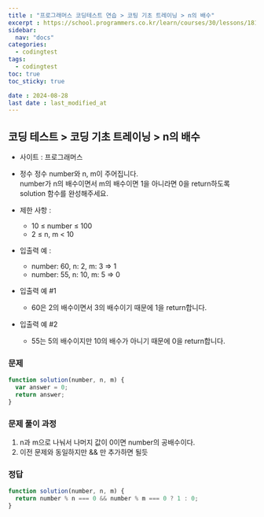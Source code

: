 ```yaml
---
title : "프로그래머스 코딩테스트 연습 > 코팅 기초 트레이닝 > n의 배수"
excerpt : https://school.programmers.co.kr/learn/courses/30/lessons/181937
sidebar:
  nav: "docs"
categories:
  - codingtest
tags:
  - codingtest
toc: true
toc_sticky: true

date : 2024-08-28
last date : last_modified_at
---
```


## 코딩 테스트 > 코딩 기초 트레이닝 > n의 배수
- 사이트 : 프로그래머스
- 정수 정수 number와 n, m이 주어집니다. <br>
  number가 n의 배수이면서 m의 배수이면 1을 아니라면 0을 return하도록 solution 함수를 완성해주세요.

- 제한 사항 :
    - 10 ≤ number ≤ 100 
    - 2 ≤ n, m < 10

- 입출력 예 :
    - number: 60, n: 2, m: 3 => 1
    - number: 55, n: 10, m: 5 => 0

- 입출력 예 #1
    - 60은 2의 배수이면서 3의 배수이기 때문에 1을 return합니다.
- 입출력 예 #2
    - 55는 5의 배수이지만 10의 배수가 아니기 때문에 0을 return합니다.


### 문제
```javascript
function solution(number, n, m) {
  var answer = 0;
  return answer;
}

```


### 문제 풀이 과정
1. n과 m으로 나눠서 나머지 값이 0이면 number의 공배수이다.
2. 이전 문제와 동일하지만 && 만 추가하면 될듯


### 정답

```javascript
function solution(number, n, m) {
  return number % n === 0 && number % m === 0 ? 1 : 0;
}
```